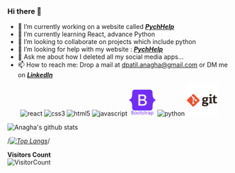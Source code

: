 ### Hi there 👋

<!--
**Anagha-2000/Anagha-2000** is a ✨ _special_ ✨ repository because its `README.md` (this file) appears on your GitHub profile.-->


- 🔭 I’m currently working on a website called [**_PychHelp_**](https://github.com/Anagha-2000/PsychHelp)
- 🌱 I’m currently learning React, advance Python
- 👯 I’m looking to collaborate on projects which include python
- 🤔 I’m looking for help with my website : [**_PychHelp_**](https://psych-help.netlify.app/) 
- 💬 Ask me about how I deleted all my social media apps...
- 📫 How to reach me: Drop a mail at dpatil.anagha@gmail.com or DM me on [**_LinkedIn_**](https://www.linkedin.com/in/anagha-patil-347a77152/)

<p align="center"><img src=https://devicons.github.io/devicon/devicon.git/icons/react/react-original-wordmark.svg alt=react width="60" height="60"/> <img src=https://devicons.github.io/devicon/devicon.git/icons/css3/css3-original-wordmark.svg alt=css3 width="60" height="60"/>  <img src=https://devicons.github.io/devicon/devicon.git/icons/html5/html5-original-wordmark.svg alt=html5 width="60" height="60"/>  <img src=https://devicons.github.io/devicon/devicon.git/icons/javascript/javascript-original.svg alt=javascript width="60" height="60"/>  <img src=https://raw.githubusercontent.com/devicons/devicon/master/icons/bootstrap/bootstrap-plain-wordmark.svg alt=Bootstrap width="60" height="60"/>  <img src=https://devicons.github.io/devicon/devicon.git/icons/python/python-original-wordmark.svg alt=python width="70" height="70"/> <img src=https://github.com/devicons/devicon/blob/master/icons/git/git-original-wordmark.svg alt=python width="70" height="70"/> </p>

![Anagha's github stats](https://github-readme-stats.vercel.app/api?username=Anagha-2000&show_icons=true&theme=radical)

/*[![Top Langs](https://github-readme-stats.vercel.app/api/top-langs/?username=Anagha-2000&show_icons=true&theme=tokyonight)](https://github.com/Anagha-2000?tab=repositories)*/

**Visitors Count**  
![VisitorCount](https://profile-counter.glitch.me/{Anagha-2000}/count.svg)




